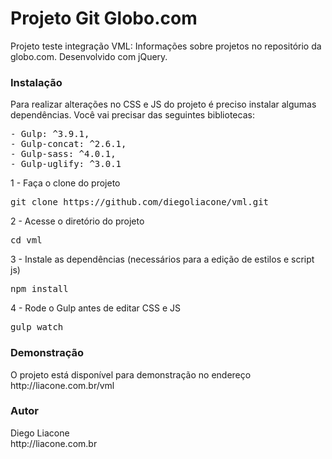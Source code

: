 # Projeto Git Globo.com
Projeto teste integração VML: Informações sobre projetos no repositório da globo.com.
Desenvolvido com jQuery.


<h3>Instalação</h3>

Para realizar alterações no CSS e JS do projeto é preciso instalar algumas dependências.
Você vai precisar das seguintes bibliotecas:
<pre>
- Gulp: ^3.9.1,
- Gulp-concat: ^2.6.1,
- Gulp-sass: ^4.0.1,
- Gulp-uglify: ^3.0.1
</pre>

1 - Faça o clone do projeto
<pre>git clone https://github.com/diegoliacone/vml.git</pre>

2 - Acesse o diretório do projeto
<pre>cd vml</pre>

3 - Instale as dependências (necessários para a edição de estilos e script js)
<pre>npm install</pre>

4 - Rode o Gulp antes de editar CSS e JS
<pre>gulp watch</pre>

<h3>Demonstração</h3>
O projeto está disponível para demonstração no endereço http://liacone.com.br/vml

<h3>Autor</h3>
Diego Liacone<br>
http://liacone.com.br
